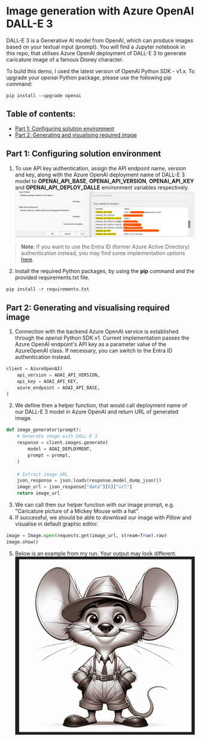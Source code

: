# Image generation with Azure OpenAI DALL-E 3
DALL-E 3 is a Generative AI model from OpenAI, which can produce images based on your textual input (prompt). You will find a Jupyter notebook in this repo, that utilises Azure OpenAI deployment of DALL-E 3 to generate caricature image of a famous Disney character.

To build this demo, I used the latest version of OpenAI Python SDK - v1.x. To upgrade your _openai_ Python package, please use the following pip command:
```
pip install --upgrade openai
```

## Table of contents:
- [Part 1: Configuring solution environment](https://github.com/LazaUK/AOAI-DALL-E-3-SDKv1/tree/main?tab=readme-ov-file#part-1-configuring-solution-environment)
- [Part 2: Generating and visualising required image](https://github.com/LazaUK/AOAI-DALL-E-3-SDKv1/tree/main?tab=readme-ov-file#part-2-generating-and-visualising-required-image)

## Part 1: Configuring solution environment
1. To use API key authentication, assign the API endpoint name, version and key, along with the Azure OpenAI deployment name of DALL-E 3 model to **OPENAI_API_BASE**, **OPENAI_API_VERSION**, **OPENAI_API_KEY** and **OPENAI_API_DEPLOY_DALLE** environment variables respectively.
![screenshot_1.1_environment](images/environment_var.png)
>**Note**: If you want to use the Entra ID (former Azure Active Directory) authentication instead, you may find some implementation options [here](https://github.com/LazaUK/AOAI-EntraIDAuth-SDKv1).
2. Install the required Python packages, by using the **pip** command and the provided requirements.txt file.
```
pip install -r requirements.txt
```

## Part 2: Generating and visualising required image
1. Connection with the backend Azure OpenAI service is established through the _openai_ Python SDK v1. Current implementation passes the Azure OpenAI endpoint's API key as a parameter value of the AzureOpenAI class. If necessary, you can switch to the Entra ID authentication instead.
``` Python
client = AzureOpenAI(
    api_version = AOAI_API_VERSION,
    api_key = AOAI_API_KEY,
    azure_endpoint = AOAI_API_BASE,
)
```
2. We define then a helper function, that would call deployment name of our DALL-E 3 model in Azure OpenAI and return URL of generated image.
``` Python
def image_generator(prompt):
    # Generate image with DALL-E 3
    response = client.images.generate(
        model = AOAI_DEPLOYMENT,
        prompt = prompt,
    )
    
    # Extract image URL
    json_response = json.loads(response.model_dump_json())
    image_url = json_response["data"][0]["url"]
    return image_url
```
3. We can call then our helper function with our image prompt, e.g. "Caricature picture of a Mickey Mouse with a hat".
4. If successful, we should be able to download our image with _Pillow_ and visualise in default graphic editor.
``` Python
image = Image.open(requests.get(image_url, stream=True).raw)
image.show()
```
5. Below is an example from my run. Your output may look different. 
![dalle3_image](/images/dalle3_generated.png)
